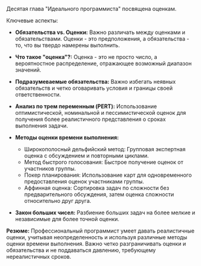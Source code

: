 Десятая глава "Идеального программиста" посвящена оценкам.

Ключевые аспекты:

*   **Обязательства vs. Оценки:** Важно различать между оценками и обязательствами. Оценки - это предположения, а обязательства - то, что вы твердо намерены выполнить.
*   **Что такое "оценка"?:** Оценка - это не просто число, а вероятностное распределение, отражающее возможный диапазон значений.
*   **Подразумеваемые обязательства:** Важно избегать неявных обязательств и четко оговаривать условия и границы своей ответственности.
*   **Анализ по трем переменным (PERT):** Использование оптимистической, номинальной и пессимистической оценок для получения более реалистичного представления о сроках выполнения задачи.

*   **Методы оценки времени выполнения:**
    *   Широкополосный дельфийский метод: Групповая экспертная оценка с обсуждением и повторными циклами.
    *   Метод быстрого голосования: Быстрое получение оценок от участников группы.
    *   Покер планирования: Использование карт для одновременного предоставления оценок участниками группы.
    *   Аффинная оценка: Сортировка задач по сложности без предварительного обсуждения, затем оценка сложности относительно друг друга.
*   **Закон больших чисел:** Разбиение больших задач на более мелкие и независимые для более точной оценки.

**Резюме:** Профессиональный программист умеет давать реалистичные оценки, учитывая неопределенность и используя различные методы оценки времени выполнения. Важно четко разграничивать оценки и обязательства и не поддаваться давлению, требующему нереалистичных сроков.